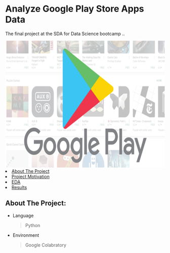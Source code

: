 # **Analyze Google Play Store Apps Data**
The final project at the SDA for Data Science bootcamp ..

<img width="1000" height="400" src="googleplay2.png">


<li><a href="#About The Project">About The Project</a></li>
<li><a href="#Project Motivation">Project Motivation</a></li>
<li><a href="#EDA">EDA</a></li>
<li><a href="#Results">Results</a></li>

<a id='About The Project'></a>
## About The Project:
- Language 
  > Python
- Environment
  > Google Colabratory 
